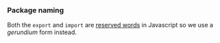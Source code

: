 ### Package naming

Both the `export` and `import` are
[reserved words](https://developer.mozilla.org/en-US/docs/JavaScript/Reference/Reserved_Words)
in Javascript so we use a *gerundium* form instead.